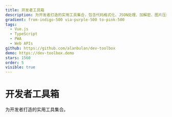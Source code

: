 ```yaml
---
title: 开发者工具箱
description: 为开发者打造的实用工具集合，包含代码格式化、JSON处理、加解密、图片压缩等50+常用工具。界面简洁美观，所有计算本地完成，保护隐私安全。
gradient: from-indigo-500 via-purple-500 to-pink-500
tags:
  - Vue.js
  - TypeScript
  - PWA
  - Web APIs
github: https://github.com/alanbulan/dev-toolbox
demo: https://dev-toolbox.demo
stars: 1560
order: 5
visible: true
---
```


# 开发者工具箱

为开发者打造的实用工具集合。
